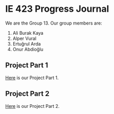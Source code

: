 # IE 423 Progress Journal

We are the Group 13. Our group members are:
1. Ali Burak Kaya
2. Alper Vural
3. Ertuğrul Arda
4. Onur Abdioğlu



## Project Part 1
[Here](files/Group%2013%20Project%20part%201.html) is our Project Part 1.

## Project Part 2
[Here](files/Group%2013%20Project%20Part%202.html) is our Project Part 2.


